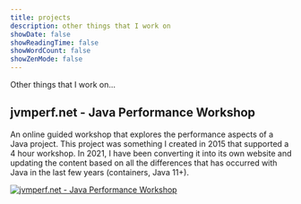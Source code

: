 ```yaml
---
title: projects
description: other things that I work on
showDate: false
showReadingTime: false
showWordCount: false
showZenMode: false
---
```


Other things that I work on...

## jvmperf.net - Java Performance Workshop

An online guided workshop that explores the performance aspects of a Java project. This project was something I created in 2015 that supported a 4 hour workshop. In 2021, I have been converting it into its own website and updating the content based on all the differences that has occurred with Java in the last few years (containers, Java 11+).

[![jvmperf.net - Java Performance Workshop](/img/jvmperf-workshop.png)](https://jvmperf.net)

